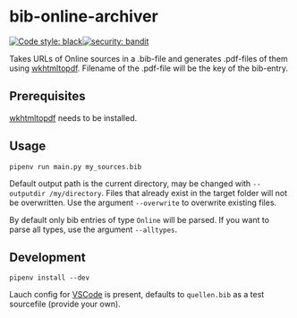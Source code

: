 # bib-online-archiver

[![Code style: black](https://img.shields.io/badge/code%20style-black-000000.svg)](https://github.com/psf/black)[![security: bandit](https://img.shields.io/badge/security-bandit-yellow.svg)](https://github.com/PyCQA/bandit)

Takes URLs of Online sources in a .bib-file and generates .pdf-files of them using [wkhtmltopdf](https://wkhtmltopdf.org). Filename of the .pdf-file will be the key of the bib-entry.

## Prerequisites

[wkhtmltopdf](https://wkhtmltopdf.org) needs to be installed.

## Usage

```shell
pipenv run main.py my_sources.bib
```

Default output path is the current directory, may be changed with `--outputdir /my/directory`.
Files that already exist in the target folder will not be overwritten. Use the argument `--overwrite` to overwrite existing files.

By default only bib entries of type `Online` will be parsed. If you want to parse all types, use the argument `--alltypes`.

## Development

```shell
pipenv install --dev
```

Lauch config for [VSCode](https://code.visualstudio.com/) is present, defaults to `quellen.bib` as a test sourcefile (provide your own).
